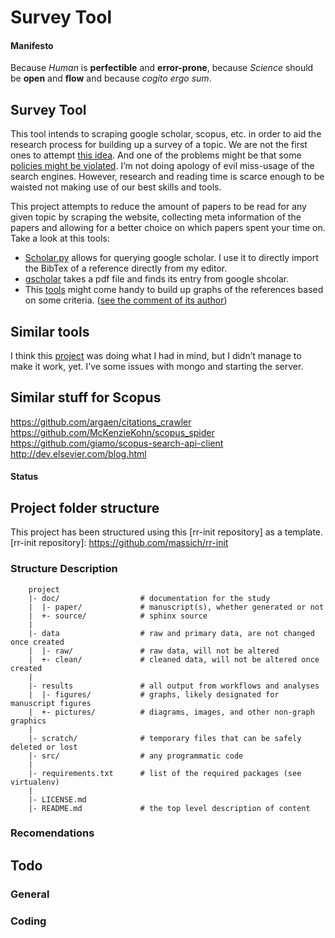 Survey Tool
===========

#### Manifesto

Because *Human* is **perfectible** and **error-prone**, because *Science* should be **open** and **flow** and because *cogito ergo sum*.

Survey Tool
-----------

This tool intends to scraping google scholar, scopus, etc. in order to aid the research process for building up a survey of a topic. We are not the first ones to attempt [this idea][idea]. And one of the problems might be that some [policies might be violated][problems]. I’m not doing apology of evil miss-usage of the search engines. However, research and reading time is scarce enough to be waisted not making use of our best skills and tools.

This project attempts to reduce the amount of papers to be read for any given topic by scraping the website, collecting meta information of the papers and allowing for a better choice on which papers spent your time on.
Take a look at this tools:
* [Scholar.py][scholarpy] allows for querying google scholar. I use it to directly import the BibTex of a reference directly from my editor.
* [gscholar][pdfMatch] takes a pdf file and finds its entry from google shcolar.
* This [tools][tools] might come handy to build up graphs of the references based on some criteria. ([see the comment of its author][more_comments])

Similar tools
-------------
I think this [project][medialab] was doing what I had in mind, but I didn’t manage to make it work, yet. I’ve some issues with mongo and starting the server.

Similar stuff for Scopus
------------------------
https://github.com/argaen/citations_crawler
https://github.com/McKenzieKohn/scopus_spider
https://github.com/giamo/scopus-search-api-client
http://dev.elsevier.com/blog.html



[scholarpy]:https://github.com/ckreibich/scholar.py
[medialab]:https://github.com/medialab/scholarScape#fork-some-code
[pdfMatch]:https://github.com/venthur/gscholar
[tools]:https://github.com/ketch/scinet


[idea]:http://simplystatistics.org/tag/web-scraping/
[problems]:http://academia.stackexchange.com/questions/2567/api-eula-and-scraping-for-google-scholar
[more_comments]:http://academia.stackexchange.com/questions/2520/automatically-building-a-database-of-forward-and-backward-citations/2523#2523

#### Status


Project folder structure
------------------------

This project has been structured using this [rr-init repository] as a template.
[rr-init repository]: https://github.com/massich/rr-init

### Structure Description
```
    project
    |- doc/                  # documentation for the study
    |  |- paper/             # manuscript(s), whether generated or not
    |  +- source/            # sphinx source
    |
    |- data                  # raw and primary data, are not changed once created
    |  |- raw/               # raw data, will not be altered
    |  +- clean/             # cleaned data, will not be altered once created
    |
    |- results               # all output from workflows and analyses
    |  |- figures/           # graphs, likely designated for manuscript figures
    |  +- pictures/          # diagrams, images, and other non-graph graphics
    |
    |- scratch/              # temporary files that can be safely deleted or lost
    |- src/                  # any programmatic code
    |
    |- requirements.txt      # list of the required packages (see virtualenv)
    |
    |- LICENSE.md
    |- README.md             # the top level description of content
```

### Recomendations

Todo
----

### General

### Coding


